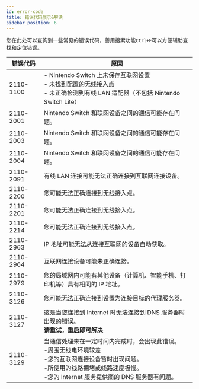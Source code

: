 ```yaml
---
id: error-code
title: 错误代码展示&解读
sidebar_position: 6
---
```


您在此处可以查询到一些常见的错误代码，善用搜索功能`Ctrl+F`可以方便辅助查找和定位错误。

| 错误代码  | 原因                                                         |
  | --------- | ------------------------------------------------------------ |
  | 2110-1100 | \- Nintendo Switch 上未保存互联网设置<br/>\- 未找到配置的无线接入点<br/>\- 未正确检测到有线 LAN 适配器（不包括 Nintendo Switch Lite） |
  | 2110-2001 | Nintendo Switch 和联网设备之间的通信可能存在问题。           |
  | 2110-2003 | Nintendo Switch 和联网设备之间的通信可能存在问题。           |
  | 2110-2004 | Nintendo Switch 和联网设备之间的通信可能存在问题。           |
  | 2110-2091 | 有线 LAN 连接可能无法正确连接到互联网连接设备。              |
  | 2110-2200 | 您可能无法正确连接到无线接入点。                             |
  | 2110-2201 | 您可能无法正确连接到无线接入点。                             |
  | 2110-2214 | 您可能无法正确连接到无线接入点。                             |
  | 2110-2963 | IP 地址可能无法从连接互联网的设备自动获取。                  |
  | 2110-2964 | 互联网连接设备可能未正确连接。                               |
  | 2110-2979 | 您的局域网内可能有其他设备（计算机、智能手机、打印机等）具有相同的 IP 地址。 |
  | 2110-3126 | 您可能无法正确连接到设置为连接目标的代理服务器。             |
  | 2110-3127 | 这是当您连接到 Internet 时无法连接到 DNS 服务器时出现的错误。<br />**请重试，重启即可解决** |
  | 2110-3129 | 当通信处理未在一定时间内完成时，会出现此错误。<br />-周围无线电环境较差<br />-您的互联网连接设备暂时出现问题。<br />-所使用的线路拥堵或线路速度极慢。<br />-您的 Internet 服务提供商的 DNS 服务器有问题。 |

